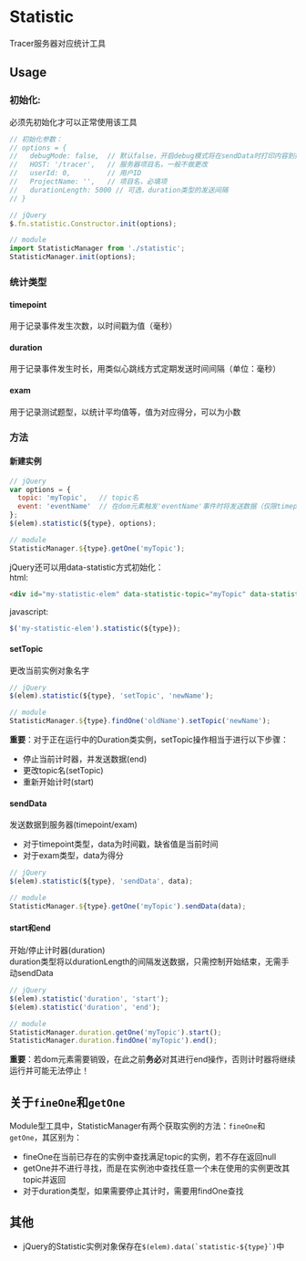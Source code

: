 # Statistic
Tracer服务器对应统计工具

## Usage
### 初始化:
必须先初始化才可以正常使用该工具
```javascript
// 初始化参数：
// options = {
//   debugMode: false,  // 默认false，开启debug模式将在sendData时打印内容到控制台而不是发送数据
//   HOST: '/tracer',   // 服务器项目名，一般不做更改
//   userId: 0,         // 用户ID
//   ProjectName: '',   // 项目名，必填项
//   durationLength: 5000 // 可选，duration类型的发送间隔
// }
```

```javascript
// jQuery
$.fn.statistic.Constructor.init(options);

// module
import StatisticManager from './statistic';
StatisticManager.init(options);
```

### 统计类型

#### timepoint
用于记录事件发生次数，以时间戳为值（毫秒）

#### duration
用于记录事件发生时长，用类似心跳线方式定期发送时间间隔（单位：毫秒）

#### exam
用于记录测试题型，以统计平均值等，值为对应得分，可以为小数


### 方法

#### 新建实例
```javascript
// jQuery
var options = {
  topic: 'myTopic',   // topic名
  event: 'eventName'  // 在dom元素触发'eventName'事件时将发送数据（仅限timepoint和exam类型）
};
$(elem).statistic(${type}, options);

// module
StatisticManager.${type}.getOne('myTopic');
```

jQuery还可以用data-statistic方式初始化：  
html:
```html
<div id="my-statistic-elem" data-statistic-topic="myTopic" data-statistic-event="eventName"></div>
```
javascript:
```javascript
$('my-statistic-elem').statistic(${type});
```

#### setTopic
更改当前实例对象名字
```javascript
// jQuery
$(elem).statistic(${type}, 'setTopic', 'newName');

// module
StatisticManager.${type}.findOne('oldName').setTopic('newName');
```

**重要**：对于正在运行中的Duration类实例，setTopic操作相当于进行以下步骤：
- 停止当前计时器，并发送数据(end)
- 更改topic名(setTopic)
- 重新开始计时(start)

#### sendData
发送数据到服务器(timepoint/exam)
- 对于timepoint类型，data为时间戳，缺省值是当前时间
- 对于exam类型，data为得分
```javascript
// jQuery
$(elem).statistic(${type}, 'sendData', data);

// module
StatisticManager.${type}.getOne('myTopic').sendData(data);
```

#### start和end
开始/停止计时器(duration)  
duration类型将以durationLength的间隔发送数据，只需控制开始结束，无需手动sendData
```javascript
// jQuery
$(elem).statistic('duration', 'start');
$(elem).statistic('duration', 'end');

// module
StatisticManager.duration.getOne('myTopic').start();
StatisticManager.duration.findOne('myTopic').end();
```

**重要**：若dom元素需要销毁，在此之前**务必**对其进行end操作，否则计时器将继续运行并可能无法停止！

## 关于`fineOne`和`getOne`
Module型工具中，StatisticManager有两个获取实例的方法：`fineOne`和`getOne`，其区别为：
- fineOne在当前已存在的实例中查找满足topic的实例，若不存在返回null
- getOne并不进行寻找，而是在实例池中查找任意一个未在使用的实例更改其topic并返回
- 对于duration类型，如果需要停止其计时，需要用findOne查找

## 其他
- jQuery的Statistic实例对象保存在``$(elem).data(`statistic-${type}`)``中
